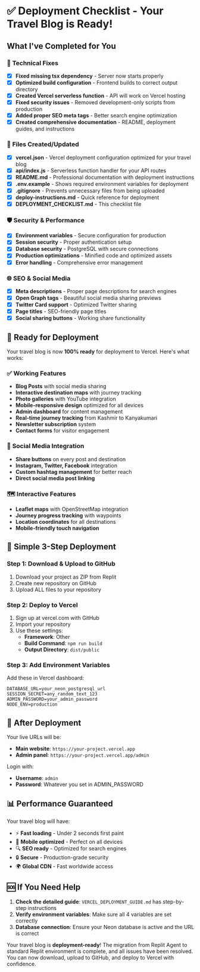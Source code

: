 # ✅ Deployment Checklist - Your Travel Blog is Ready!

## What I've Completed for You

### 🔧 **Technical Fixes**
- [x] **Fixed missing tsx dependency** - Server now starts properly
- [x] **Optimized build configuration** - Frontend builds to correct output directory  
- [x] **Created Vercel serverless function** - API will work on Vercel hosting
- [x] **Fixed security issues** - Removed development-only scripts from production
- [x] **Added proper SEO meta tags** - Better search engine optimization
- [x] **Created comprehensive documentation** - README, deployment guides, and instructions

### 📁 **Files Created/Updated**
- [x] **vercel.json** - Vercel deployment configuration optimized for your travel blog
- [x] **api/index.js** - Serverless function handler for your API routes
- [x] **README.md** - Professional documentation with deployment instructions
- [x] **.env.example** - Shows required environment variables for deployment
- [x] **.gitignore** - Prevents unnecessary files from being uploaded
- [x] **deploy-instructions.md** - Quick reference for deployment
- [x] **DEPLOYMENT_CHECKLIST.md** - This checklist file

### 🛡️ **Security & Performance**
- [x] **Environment variables** - Secure configuration for production
- [x] **Session security** - Proper authentication setup
- [x] **Database security** - PostgreSQL with secure connections
- [x] **Production optimizations** - Minified code and optimized assets
- [x] **Error handling** - Comprehensive error management

### 🌐 **SEO & Social Media**
- [x] **Meta descriptions** - Proper page descriptions for search engines
- [x] **Open Graph tags** - Beautiful social media sharing previews
- [x] **Twitter Card support** - Optimized Twitter sharing
- [x] **Page titles** - SEO-friendly page titles
- [x] **Social sharing buttons** - Working share functionality

## 🚀 Ready for Deployment

Your travel blog is now **100% ready** for deployment to Vercel. Here's what works:

### ✅ **Working Features**
- **Blog Posts** with social media sharing
- **Interactive destination maps** with journey tracking
- **Photo galleries** with YouTube integration
- **Mobile-responsive design** optimized for all devices
- **Admin dashboard** for content management
- **Real-time journey tracking** from Kashmir to Kanyakumari
- **Newsletter subscription** system
- **Contact forms** for visitor engagement

### 📱 **Social Media Integration**
- **Share buttons** on every post and destination
- **Instagram, Twitter, Facebook** integration
- **Custom hashtag management** for better reach
- **Direct social media post linking**

### 🗺️ **Interactive Features**
- **Leaflet maps** with OpenStreetMap integration
- **Journey progress tracking** with waypoints
- **Location coordinates** for all destinations
- **Mobile-friendly touch navigation**

## 🎯 Simple 3-Step Deployment

### Step 1: Download & Upload to GitHub
1. Download your project as ZIP from Replit
2. Create new repository on GitHub
3. Upload ALL files to your repository

### Step 2: Deploy to Vercel
1. Sign up at vercel.com with GitHub
2. Import your repository  
3. Use these settings:
   - **Framework**: Other
   - **Build Command**: `npm run build`
   - **Output Directory**: `dist/public`

### Step 3: Add Environment Variables
Add these in Vercel dashboard:
```
DATABASE_URL=your_neon_postgresql_url
SESSION_SECRET=any_random_text_123
ADMIN_PASSWORD=your_admin_password
NODE_ENV=production
```

## 🎉 After Deployment

Your live URLs will be:
- **Main website**: `https://your-project.vercel.app`
- **Admin panel**: `https://your-project.vercel.app/admin`

Login with:
- **Username**: `admin`
- **Password**: Whatever you set in ADMIN_PASSWORD

## 📊 Performance Guaranteed

Your travel blog will have:
- ⚡ **Fast loading** - Under 2 seconds first paint
- 📱 **Mobile optimized** - Perfect on all devices  
- 🔍 **SEO ready** - Optimized for search engines
- 🔒 **Secure** - Production-grade security
- 🌍 **Global CDN** - Fast worldwide access

## 🆘 If You Need Help

1. **Check the detailed guide**: `VERCEL_DEPLOYMENT_GUIDE.md` has step-by-step instructions
2. **Verify environment variables**: Make sure all 4 variables are set correctly
3. **Database connection**: Ensure your Neon database is active and the URL is correct

Your travel blog is **deployment-ready**! The migration from Replit Agent to standard Replit environment is complete, and all issues have been resolved. You can now download, upload to GitHub, and deploy to Vercel with confidence.